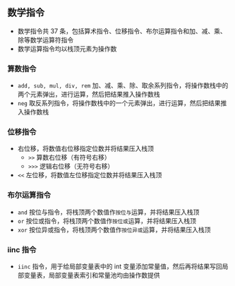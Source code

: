 ## 数学指令
- 数学指令共 37 条，包括算术指令、位移指令、布尔运算指令和加、减、乘、除等数学运算符指令
- 数学运算指令均以栈顶元素为操作数

### 算数指令
- `add, sub, mul, div, rem` 加、减、乘、除、取余系列指令，将操作数栈中的两个元素弹出，进行运算，然后把结果推入操作数栈
- `neg` 取反系列指令，将操作数栈中的一个元素弹出，进行运算，然后把结果推入操作数栈

### 位移指令
- 右位移，将数值右位移指定位数并将结果压入栈顶
    - `>>` 算数右位移（有符号右移）
    - `>>>` 逻辑右位移（无符号右移）
- `<<` 左位移，将数值左位移指定位数并将结果压入栈顶

### 布尔运算指令
- `and` 按位与指令，将栈顶两个数值作`按位与`运算，并将结果压入栈顶
- `or` 按位或指令，将栈顶两个数值作`按位或`运算，并将结果压入栈顶
- `xor` 按位异或指令，将栈顶两个数值作`按位异或`运算，并将结果压入栈顶

### iinc 指令
- `iinc` 指令，用于给局部变量表中的 int 变量添加常量值，然后再将结果写回局部变量表，局部变量表索引和常量池均由操作数提供
